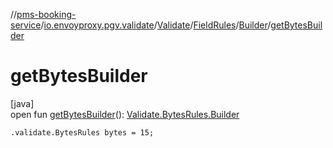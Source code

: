 //[pms-booking-service](../../../../../index.md)/[io.envoyproxy.pgv.validate](../../../index.md)/[Validate](../../index.md)/[FieldRules](../index.md)/[Builder](index.md)/[getBytesBuilder](get-bytes-builder.md)

# getBytesBuilder

[java]\
open fun [getBytesBuilder](get-bytes-builder.md)(): [Validate.BytesRules.Builder](../../-bytes-rules/-builder/index.md)

`.validate.BytesRules bytes = 15;`